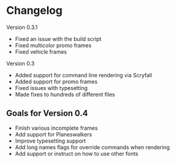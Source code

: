 # Changelog
Version 0.3.1

* Fixed an issue with the build script
* Fixed multicolor promo frames
* Fixed vehicle frames

Version 0.3

* Added support for command line rendering via Scryfall
* Added support for promo frames
* Fixed issues with typesetting
* Made fixes to hundreds of different files

## Goals for Version 0.4

* Finish various incomplete frames
* Add support for Planeswalkers
* Improve typesetting support
* Add long names flags for override commands when rendering
* Add support or instruct on how to use other fonts
